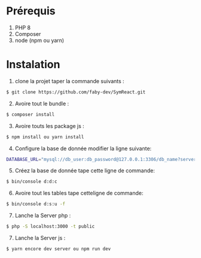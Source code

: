 # Prérequis
1. PHP 8
2. Composer
3. node (npm ou yarn)
# Instalation
1. clone la projet  taper la commande suivants :
```bash
$ git clone https://github.com/faby-dev/SymReact.git
```

2. Avoire tout le bundle :
```bash
$ composer install
```

3. Avoire touts les package js :
```bash
$ npm install ou yarn install
```
4. Configure la base de donnée modifier la ligne suivante:
```bash
DATABASE_URL="mysql://db_user:db_password@127.0.0.1:3306/db_name?serverVersion=5.7"
```
5. Créez la base de donnée tape cette ligne de commande:
```bash
$ bin/console d:d:c
```
6. Avoire tout les tables tape cetteligne de commande:
```bash
$ bin/console d:s:u -f
```
7. Lanche la Server php : 
```bash
$ php -S localhost:3000 -t public
```

7. Lanche la Server js : 
```bash
$ yarn encore dev server ou npm run dev
```